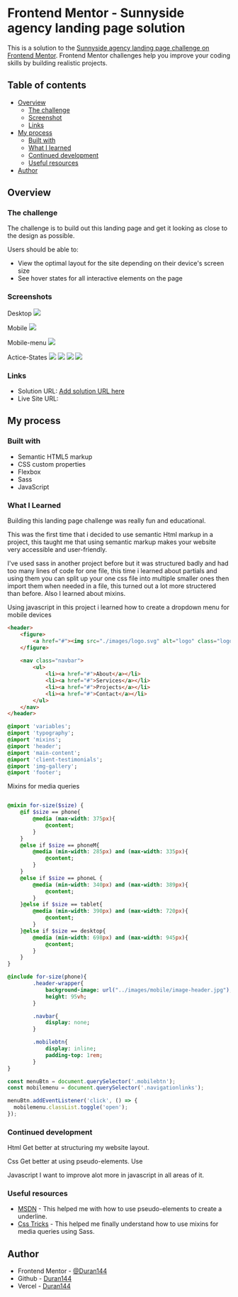 # Frontend Mentor - Sunnyside agency landing page solution

This is a solution to the [Sunnyside agency landing page challenge on Frontend Mentor](https://www.frontendmentor.io/challenges/sunnyside-agency-landing-page-7yVs3B6ef). Frontend Mentor challenges help you improve your coding skills by building realistic projects.

## Table of contents

- [Overview](#overview)
  - [The challenge](#the-challenge)
  - [Screenshot](#screenshot)
  - [Links](#links)
- [My process](#my-process)
  - [Built with](#built-with)
  - [What I learned](#what-i-learned)
  - [Continued development](#continued-development)
  - [Useful resources](#useful-resources)
- [Author](#author)

## Overview

### The challenge

The challenge is to build out this landing page and get it looking as close to the design as possible.

Users should be able to:

- View the optimal layout for the site depending on their device's screen size
- See hover states for all interactive elements on the page

### Screenshots

Desktop
![](./screenshots/desktop.png)

Mobile
![](./screenshots/mobile.png)

Mobile-menu
![](./screenshots/mobilemenu.png)

Actice-States
![](./screenshots/navactivestate.png)
![](./screenshots/underlineactivestate.png)
![](./screenshots/footerlinksactivestate.png)
![](./screenshots/socialplatformsactivestate.png)

### Links

- Solution URL: [Add solution URL here](https://your-solution-url.com)
- Live Site URL: []()


## My process

### Built with

- Semantic HTML5 markup
- CSS custom properties
- Flexbox
- Sass
- JavaScript


### What I Learned

Building this landing page challenge was really fun and educational.

This was the first time that i decided to use semantic Html markup in a project, this taught me that using semantic markup makes your website very accessible and user-friendly.

I've used sass in another project before but it was structured badly and had too many lines of code for one file, this time i learned about partials and using them you can split up your one css file into multiple smaller ones then import them when needed in a file, this turned out a lot more structered than before. Also I learned about mixins.

Using javascript in this project i learned how to create a dropdown menu for mobile devices

```html
<header>
    <figure>
        <a href="#"><img src="./images/logo.svg" alt="logo" class="logo"></a>
    </figure>
    
    <nav class="navbar">
        <ul>
            <li><a href="#">About</a></li>
            <li><a href="#">Services</a></li>
            <li><a href="#">Projects</a></li>
            <li><a href="#">Contact</a></li>
        </ul>
    </nav>
</header>
```

```sass
@import 'variables';
@import 'typography';
@import 'mixins';
@import 'header';
@import 'main-content';
@import 'client-testimonials';
@import 'img-gallery';
@import 'footer';
```

Mixins for media queries
```sass

@mixin for-size($size) {
    @if $size == phone{
        @media (max-width: 375px){
            @content;
        }
    }
    @else if $size == phoneM{
        @media (min-width: 285px) and (max-width: 335px){
            @content;
        }
    }
    @else if $size == phoneL {
        @media (min-width: 340px) and (max-width: 389px){
            @content;
        }
    }@else if $size == tablet{
        @media (min-width: 390px) and (max-width: 720px){
            @content;
        }
    }@else if $size == desktop{
        @media (min-width: 698px) and (max-width: 945px){
            @content;
        }
    }
}

@include for-size(phone){
        .header-wrapper{
            background-image: url("../images/mobile/image-header.jpg");
            height: 95vh;
        }

        .navbar{
            display: none;
        }

        .mobilebtn{
            display: inline;
            padding-top: 1rem;
        }
}
```

```js
const menuBtn = document.querySelector('.mobilebtn');
const mobilemenu = document.querySelector('.navigationlinks');

menuBtn.addEventListener('click', () => {
  mobilemenu.classList.toggle('open');
});
```

### Continued development

Html
Get better at structuring my website layout.

Css
Get better at using pseudo-elements.
Use

Javascript
I want to improve alot more in javascript in all areas of it.

### Useful resources

- [MSDN](https://www.msdn.com) - This helped me with how to use pseudo-elements to create a underline.
- [Css Tricks](https://css-tricks.com/approaches-media-queries-sass/) - This helped me finally understand how to use mixins for media queries using Sass.


## Author

- Frontend Mentor - [@Duran144](https://www.frontendmentor.io/profile/Duran144)
- Github - [Duran144](https://github.com/Duran144)
- Vercel - [Duran144]()